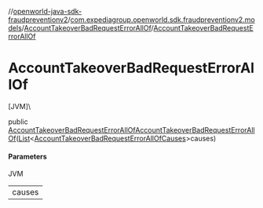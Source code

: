 //[openworld-java-sdk-fraudpreventionv2](../../../index.md)/[com.expediagroup.openworld.sdk.fraudpreventionv2.models](../index.md)/[AccountTakeoverBadRequestErrorAllOf](index.md)/[AccountTakeoverBadRequestErrorAllOf](-account-takeover-bad-request-error-all-of.md)

# AccountTakeoverBadRequestErrorAllOf

[JVM]\

public [AccountTakeoverBadRequestErrorAllOf](index.md)[AccountTakeoverBadRequestErrorAllOf](-account-takeover-bad-request-error-all-of.md)([List](https://docs.oracle.com/javase/8/docs/api/java/util/List.html)&lt;[AccountTakeoverBadRequestErrorAllOfCauses](../-account-takeover-bad-request-error-all-of-causes/index.md)&gt;causes)

#### Parameters

JVM

| |
|---|
| causes |
